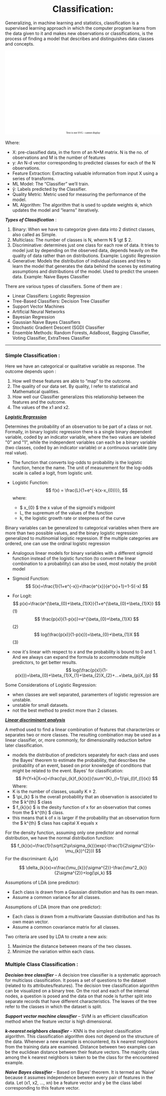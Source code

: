 # <center> Classification:
Generalizing, in machine learning and statistics, classification is a supervised learning approach in which the computer program learns from the data given to it and makes new observations or classifications, is the process of finding a model that describes and distinguishes data classes and concepts.  

<center> <img src="../../Assets//classification.drawio.svg"/> </center>

Where:
- X: pre-classified data, in the form of an N*M matrix. N is the no. of observations and M is the number of features
- y: An N-d vector corresponding to predicted classes for each of the N observations.
- Feature Extraction: Extracting valuable information from input X using a series of transforms.
- ML Model: The “Classifier” we’ll train.
- ŷ: Labels predicted by the Classifier.
- Quality Metric: Metric used for measuring the performance of the model.
- ML Algorithm: The algorithm that is used to update weights ŵ, which updates the model and “learns” iteratively. 

_**Types of Classification**_ :

1. Binary: When we have to categorize given data into 2 distinct classes, also called as Simple.
2. Multiclass: The number of classes is N, wherm N $ \gt $ 2.
3. Discriminative: determines just one class for each row of data. It tries to model just by depending on the observed data, depends heavily on the quality of data rather than on distributions. Example: Logistic Regression 
4. Generative: Models the distribution of individual classes and tries to learn the model that generates the data behind the scenes by estimating assumptions and distributions of the model. Used to predict the unseen data. Example: Naive Bayes Classifier 

There are various types of classifiers. Some of them are : 

- Linear Classifiers: Logistic Regression
- Tree-Based Classifiers: Decision Tree Classifier
- Support Vector Machines
- Artificial Neural Networks
- Bayesian Regression
- Gaussian Naive Bayes Classifiers
- Stochastic Gradient Descent (SGD) Classifier
- Ensemble Methods: Random Forests, AdaBoost, Bagging Classifier, Voting Classifier,  ExtraTrees Classifier
----

### **Simple Classification** :    
Here we have an categorical or qualitative variable as response. The outcome depends upon : 
1. How well these features are able to “map” to the outcome.
2. The quality of our data set. By quality, I refer to statistical and Mathematical qualities.
3. How well our Classifier generalizes this relationship between the features and the outcome.
4. The values of the x1 and x2.

_**[Logistic Regression](https://en.wikipedia.org/wiki/Logistic_regression)**_ 

Determines the probability of an observation to be part of a class or not. Formally, in binary logistic regression there is a single binary dependent variable, coded by an indicator variable, where the two values are labeled "0" and "1", while the independent variables can each be a binary variable (two classes, coded by an indicator variable) or a continuous variable (any real value).

- The function that converts log-odds to probability is the logistic function, hence the name. The unit of measurement for the log-odds scale is called a logit, from logistic unit. 

- Logistic Function:
    $$
    f(x) = \frac{L}{1+e^{-k(x-x_{0})}}, 
    $$
  where:
  - $ x_{0} $ the x value of the sigmoid's midpoint
  - L, the supremum of the values of the function
  - k, the logistic growth rate or steepness of the curve   
     
Binary variables can be generalized to categorical variables when there are more than two possible values, and the binary logistic regression generalized to multinomial logistic regression. If the multiple categories are ordered, one can use the ordinal logistic regression

- Analogous linear models for binary variables with a different sigmoid function instead of the logistic function (to convert the linear combination to a probability) can also be used, most notably the probit model

- Sigmoid Function:
$$
    S(x)=\frac{1}{1+e^{-x}}=\frac{e^{x}}{e^{x}+1}=1-S(-x)
$$
- For Logit: 
$$
    p(x)=\frac{e^{\beta_{0}+\beta_{1}X}}{1+e^{\beta_{0}+\beta_{1}X}}
$$(1)
$$
    \frac{p(x)}{1-p(x)}=e^{\beta_{0}+\beta_{1}X}
$$(2)
$$
    log(\frac{p(x)}{1-p(x)})=\beta_{0}+\beta_{1}X
$$(3)
- now it's linear with respect to x and the probability is bound to 0 and 1. And we always can expand the formula to accommodate multiple predictors, to get better results.
$$
    log(\frac{p(x)}{1-p(x)})=\beta_{0}+\beta_{1}X_{1}+\beta_{2}X_{2}+...+\beta_{p}X_{p}
$$

Some Considerations of Logistic Regression:
- when classes are well separated, paramenters of logistic regression are unstable.
- unstable for small datasets.
- not the best method to predict more than 2 classes.

_**[Linear discriminant analysis](https://en.wikipedia.org/wiki/Linear_discriminant_analysis)**_

A method used to find a linear combination of features that characterizes or separates two or more classes. The resulting combination may be used as a linear classifier, or, more commonly, for dimensionality reduction before later classification.

- models the distribution of predictors separately for each class and uses the Bayes' theorem to estimate the probability, that describes the probability of an event, based on prior knowledge of conditions that might be related to the event. Bayes' for classification:
$$
    Pr(Y=k|X=x)=\frac{\pi_{k}f_{k}(x)}{\sum^{K}_{l=1}\pi_{l}f_{l}(x)}
$$
Where:
- K is the number of classes, usually K ≥ 2.
- $ \pi_{k} $ is the overall probability that an observation is associated to the $ k^{th} $ class
- $ f_{k}(x) $ is the desity function of x for an observation that comes from the $ k^{th} $ class.
- this means that k of x is larger if the probability that an observation form the $ k^{th} $ class has capital X equals x

For the density function, assuming only one predictor and normal distribution, we have the normal distribution function:
$$
    f_{k}(x)=\frac{1}{\sqrt{2\pi\sigma_{k}}}exp(-\frac{1}{2\sigma^{2}(x-\mu_{k})^{2}})
$$
For the discriminant: $\delta_{k}(x)$
$$
\delta_{k}(x)=x\frac{\mu_{k}}{\sigma^{2}}-\frac{\mu^2_{k}}{2\sigma^{2}}+log(\pi_k)
$$

Assumptions of LDA (one predictor):
- Each class is drawn from a Gaussian distribution and has its own mean.
- Assume a common variance for all classes.

Assumptions of LDA (more than one predictor):
- Each class is drawn from a multivariate Gaussian distribution and has its own mean vector.
- Assume a common covariance matrix for all classes.

Two criteria are used by LDA to create a new axis: 
1. Maximize the distance between means of the two classes.
2. Minimize the variation within each class.

### **Multiple Class Classification** :

_**Decision tree classifier**_ – A decision tree classifier is a systematic approach for multiclass classification. It poses a set of questions to the dataset (related to its attributes/features). The decision tree classification algorithm can be visualized on a binary tree. On the root and each of the internal nodes, a question is posed and the data on that node is further split into separate records that have different characteristics. The leaves of the tree refer to the classes in which the dataset is split.

_**Support vector machine classifier**_ – SVM is an efficient classification method when the feature vector is high dimensional. 

_**k-nearest neighbors classifier**_ – KNN is the simplest classification algorithm. This classification algorithm does not depend on the structure of the data. Whenever a new example is encountered, its k nearest neighbors from the training data are examined. Distance between two examples can be the euclidean distance between their feature vectors. The majority class among the k nearest neighbors is taken to be the class for the encountered example. 

_**Naive Bayes classifier**_ – Based on Bayes’ theorem. It is termed as ‘Naive’ because it assumes independence between every pair of features in the data. Let (x1, x2, …, xn) be a feature vector and y be the class label corresponding to this feature vector.
